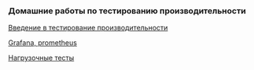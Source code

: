 ### Домашние работы по тестированию производительности

[Введение в тестирование производительности](https://docs.google.com/document/d/11-oPDU6S-5id645AfXpfPwbxTpvvKwrSuXaAe_yDbow/edit#heading=h.3qht0vuj2v9c)

[Grafana, prometheus](https://github.com/PershikovaEP/LoadEnvironment)

[Нагрузочные тесты](https://github.com/PershikovaEP/LoadWeb-Task3)
